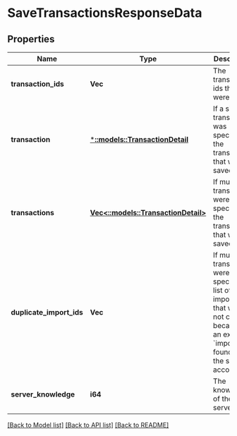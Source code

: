 # SaveTransactionsResponseData

## Properties
Name | Type | Description | Notes
------------ | ------------- | ------------- | -------------
**transaction_ids** | **Vec<String>** | The transaction ids that were saved | [default to null]
**transaction** | [***::models::TransactionDetail**](TransactionDetail.md) | If a single transaction was specified, the transaction that was saved | [optional] [default to null]
**transactions** | [**Vec<::models::TransactionDetail>**](TransactionDetail.md) | If multiple transactions were specified, the transactions that were saved | [optional] [default to null]
**duplicate_import_ids** | **Vec<String>** | If multiple transactions were specified, a list of import_ids that were not created because of an existing &#x60;import_id&#x60; found on the same account | [optional] [default to null]
**server_knowledge** | **i64** | The knowledge of the server | [default to null]

[[Back to Model list]](../README.md#documentation-for-models) [[Back to API list]](../README.md#documentation-for-api-endpoints) [[Back to README]](../README.md)


